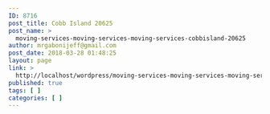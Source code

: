 ```yaml
---
ID: 8716
post_title: Cobb Island 20625
post_name: >
  moving-services-moving-services-moving-services-cobbisland-20625
author: mrgabonijeff@gmail.com
post_date: 2018-03-28 01:48:25
layout: page
link: >
  http://localhost/wordpress/moving-services-moving-services-moving-services-cobbisland-20625/
published: true
tags: [ ]
categories: [ ]
---
```

